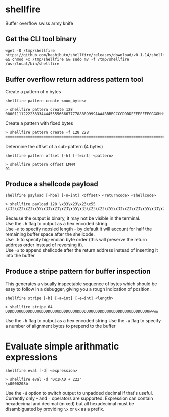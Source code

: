 # shellfire
Buffer overflow swiss army knife

## Get the CLI tool binary
```
wget -O /tmp/shellfire https://github.com/hashibuto/shellfire/releases/download/v0.1.14/shellfire && chmod +x /tmp/shellfire && sudo mv -f /tmp/shellfire /usr/local/bin/shellfire
```


## Buffer overflow return address pattern tool

Create a pattern of n bytes

`shellfire pattern create <num_bytes>`

```
> shellfire pattern create 128
0000111122223333444455556666777788889999AAAABBBBCCCCDDDDEEEEFFFFGGGGHHHHIIIIJJJJKKKKLLLLMMMMNNNNOOOOPPPPQQQQRRRRSSSSTTTTUUUUVVVV
```

Create a pattern with fixed bytes

```
> shellfire pattern create -f 128 228
================================================================================================================================0000111122223333444455556666777788889999AAAABBBBCCCCDDDDEEEEFFFFGGGGHHHHIIIIJJJJKKKKLLLLMMMMNNNNOOOO
```

Determine the offset of a sub-pattern (4 bytes)

`shellfire pattern offset [-h] [-f=int] <pattern>`

```
> shellfire pattern offset LMMM
91
```

## Produce a shellcode payload

`shellfire payload [-hba] [-n=int] <offset> <returncode> <shellcode>`

```
> shellfire payload 128 \x33\x23\x23\x55 \x33\x23\x23\x55\x33\x23\x23\x55\x33\x23\x23\x55\x33\x23\x23\x55\x33\x23\x23\x55`
```

Because the output is binary, it may not be visible in the terminal.  
Use the `-h` flag to output as a hex encoded string.  
Use `-n` to specify nopsled length - by default it will account for half the remaining buffer space after the shellcode.  
Use `-b` to specify big-endian byte order (this will preserve the return address order instead of reversing it).  
Use `-a` to append shellcode after the return address instead of inserting it into the buffer


## Produce a stripe pattern for buffer inspection
This generates a visually inspectable sequence of bytes which should be easy to follow in a debugger, giving you a rough indication of position.

`shellfire stripe [-h] [-a=int] [-e=int] <length>`
```
> shellfire stripe 64
DDDDUUUUDDDDUUUUDDDDUUUUDDDDUUUUDDDDUUUUDDDDUUUUDDDDUUUUDDDDUUUUwwww
```
Use the `-h` flag to output as a hex encoded string
Use the `-a` flag to specify a number of alignment bytes to prepend to the buffer

# Evaluate simple arithmatic expressions
`shellfire eval [-d] <expression>`
```
> shellfire eval -d "0x1FAD + 222"
\x0000208b
```
Use the `-d` option to switch output to unpadded decimal if that's useful.  Currently only `+` and `-` operators are supported.  Expression can contain hexadecimal and decimal (mixed) but all hexadecimal must be disambiguated by providing `\x` or `0x` as a prefix.
